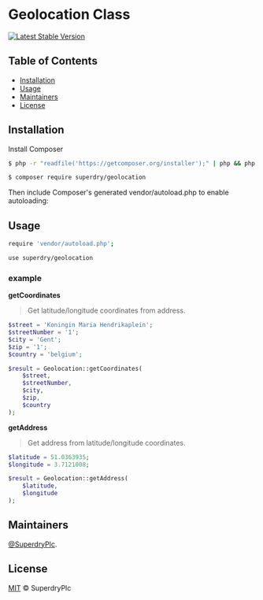# Geolocation Class
[![Latest Stable Version](http://img.shields.io/packagist/v/superdry/geolocation.svg)](https://packagist.org/packages/superdry/geolocation)

## Table of Contents

- [Installation](#Installation)
- [Usage](#Usage)
- [Maintainers](#Maintainers)
- [License](#License)

## Installation

Install Composer
```sh
$ php -r "readfile('https://getcomposer.org/installer');" | php && php composer.phar install
```

```sh
$ composer require superdry/geolocation
```

Then include Composer's generated vendor/autoload.php to enable autoloading:


## Usage

```sh
require 'vendor/autoload.php';

use superdry/geolocation
```

### example

**getCoordinates**

> Get latitude/longitude coordinates from address.

``` php
$street = 'Koningin Maria Hendrikaplein';
$streetNumber = '1';
$city = 'Gent';
$zip = '1';
$country = 'belgium';

$result = Geolocation::getCoordinates(
    $street,
    $streetNumber,
    $city,
    $zip,
    $country
);
```

**getAddress**

> Get address from latitude/longitude coordinates.

``` php
$latitude = 51.0363935;
$longitude = 3.7121008;

$result = Geolocation::getAddress(
    $latitude,
    $longitude
);
```

## Maintainers

[@SuperdryPlc](https://github.com/SuperdryPlc).


## License
[MIT](LICENSE) © SuperdryPlc